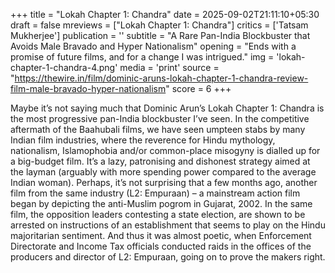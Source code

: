 +++
title = "Lokah Chapter 1: Chandra"
date = 2025-09-02T21:11:10+05:30
draft = false
mreviews = ["Lokah Chapter 1: Chandra"]
critics = ['Tatsam Mukherjee']
publication = ''
subtitle = "A Rare Pan-India Blockbuster that Avoids Male Bravado and Hyper Nationalism"
opening = "Ends with a promise of future films, and for a change I was intrigued."
img = 'lokah-chapter-1-chandra-4.png'
media = 'print'
source = "https://thewire.in/film/dominic-aruns-lokah-chapter-1-chandra-review-film-male-bravado-hyper-nationalism"
score = 6
+++

Maybe it’s not saying much that Dominic Arun’s Lokah Chapter 1: Chandra is the most progressive pan-India blockbuster I’ve seen. In the competitive aftermath of the Baahubali films, we have seen umpteen stabs by many Indian film industries, where the reverence for Hindu mythology, nationalism, Islamophobia and/or common-place misogyny is dialled up for a big-budget film. It’s a lazy, patronising and dishonest strategy aimed at the layman (arguably with more spending power compared to the average Indian woman). Perhaps, it’s not surprising that a few months ago, another film from the same industry (L2: Empuraan) – a mainstream action film began by depicting the anti-Muslim pogrom in Gujarat, 2002. In the same film, the opposition leaders contesting a state election, are shown to be arrested on instructions of an establishment that seems to play on the Hindu majoritarian sentiment. And thus it was almost poetic, when Enforcement Directorate and Income Tax officials conducted raids in the offices of the producers and director of L2: Empuraan, going on to prove the makers right.
